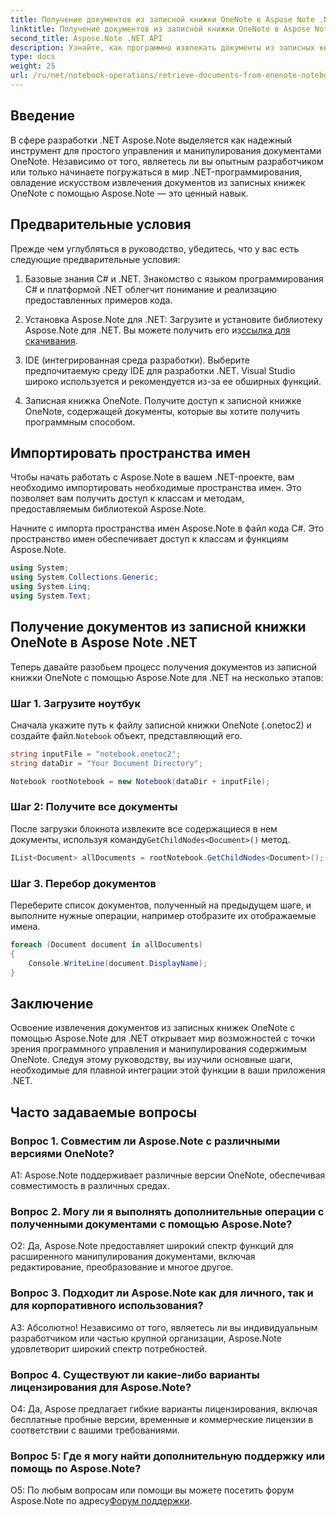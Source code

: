 ```yaml
---
title: Получение документов из записной книжки OneNote в Aspose Note .NET
linktitle: Получение документов из записной книжки OneNote в Aspose Note .NET
second_title: Aspose.Note .NET API
description: Узнайте, как программно извлекать документы из записных книжек OneNote с помощью Aspose.Note для .NET, что обеспечивает плавную интеграцию и манипулирование.
type: docs
weight: 25
url: /ru/net/notebook-operations/retrieve-documents-from-onenote-notebook/
---
```

## Введение

В сфере разработки .NET Aspose.Note выделяется как надежный инструмент для простого управления и манипулирования документами OneNote. Независимо от того, являетесь ли вы опытным разработчиком или только начинаете погружаться в мир .NET-программирования, овладение искусством извлечения документов из записных книжек OneNote с помощью Aspose.Note — это ценный навык.

## Предварительные условия

Прежде чем углубляться в руководство, убедитесь, что у вас есть следующие предварительные условия:

1. Базовые знания C# и .NET. Знакомство с языком программирования C# и платформой .NET облегчит понимание и реализацию предоставленных примеров кода.

2.  Установка Aspose.Note для .NET: Загрузите и установите библиотеку Aspose.Note для .NET. Вы можете получить его из[ссылка для скачивания](https://releases.aspose.com/note/net/).

3. IDE (интегрированная среда разработки). Выберите предпочитаемую среду IDE для разработки .NET. Visual Studio широко используется и рекомендуется из-за ее обширных функций.

4. Записная книжка OneNote. Получите доступ к записной книжке OneNote, содержащей документы, которые вы хотите получить программным способом.

## Импортировать пространства имен

Чтобы начать работать с Aspose.Note в вашем .NET-проекте, вам необходимо импортировать необходимые пространства имен. Это позволяет вам получить доступ к классам и методам, предоставляемым библиотекой Aspose.Note.

Начните с импорта пространства имен Aspose.Note в файл кода C#. Это пространство имен обеспечивает доступ к классам и функциям Aspose.Note.

```csharp
using System;
using System.Collections.Generic;
using System.Linq;
using System.Text;
```

## Получение документов из записной книжки OneNote в Aspose Note .NET

Теперь давайте разобьем процесс получения документов из записной книжки OneNote с помощью Aspose.Note для .NET на несколько этапов:

### Шаг 1. Загрузите ноутбук

 Сначала укажите путь к файлу записной книжки OneNote (.onetoc2) и создайте файл.`Notebook` объект, представляющий его.

```csharp
string inputFile = "notebook.onetoc2";
string dataDir = "Your Document Directory";

Notebook rootNotebook = new Notebook(dataDir + inputFile);
```

### Шаг 2: Получите все документы

 После загрузки блокнота извлеките все содержащиеся в нем документы, используя команду`GetChildNodes<Document>()` метод.

```csharp
IList<Document> allDocuments = rootNotebook.GetChildNodes<Document>();
```

### Шаг 3. Перебор документов

Переберите список документов, полученный на предыдущем шаге, и выполните нужные операции, например отобразите их отображаемые имена.

```csharp
foreach (Document document in allDocuments) 
{
    Console.WriteLine(document.DisplayName);
}
```

## Заключение

Освоение извлечения документов из записных книжек OneNote с помощью Aspose.Note для .NET открывает мир возможностей с точки зрения программного управления и манипулирования содержимым OneNote. Следуя этому руководству, вы изучили основные шаги, необходимые для плавной интеграции этой функции в ваши приложения .NET.

## Часто задаваемые вопросы

### Вопрос 1. Совместим ли Aspose.Note с различными версиями OneNote?

A1: Aspose.Note поддерживает различные версии OneNote, обеспечивая совместимость в различных средах.

### Вопрос 2. Могу ли я выполнять дополнительные операции с полученными документами с помощью Aspose.Note?

О2: Да, Aspose.Note предоставляет широкий спектр функций для расширенного манипулирования документами, включая редактирование, преобразование и многое другое.

### Вопрос 3. Подходит ли Aspose.Note как для личного, так и для корпоративного использования?

А3: Абсолютно! Независимо от того, являетесь ли вы индивидуальным разработчиком или частью крупной организации, Aspose.Note удовлетворит широкий спектр потребностей.

### Вопрос 4. Существуют ли какие-либо варианты лицензирования для Aspose.Note?

О4: Да, Aspose предлагает гибкие варианты лицензирования, включая бесплатные пробные версии, временные и коммерческие лицензии в соответствии с вашими требованиями.

### Вопрос 5: Где я могу найти дополнительную поддержку или помощь по Aspose.Note?

 О5: По любым вопросам или помощи вы можете посетить форум Aspose.Note по адресу[Форум поддержки](https://forum.aspose.com/c/note/28).